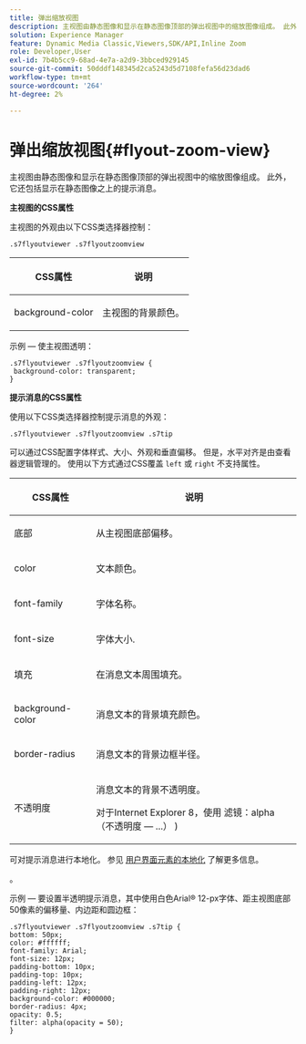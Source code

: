 ```yaml
---
title: 弹出缩放视图
description: 主视图由静态图像和显示在静态图像顶部的弹出视图中的缩放图像组成。 此外，它还包括显示在静态图像之上的提示消息。
solution: Experience Manager
feature: Dynamic Media Classic,Viewers,SDK/API,Inline Zoom
role: Developer,User
exl-id: 7b4b5cc9-68ad-4e7a-a2d9-3bbced929145
source-git-commit: 50dddf148345d2ca5243d5d7108fefa56d23dad6
workflow-type: tm+mt
source-wordcount: '264'
ht-degree: 2%

---
```


# 弹出缩放视图{#flyout-zoom-view}

主视图由静态图像和显示在静态图像顶部的弹出视图中的缩放图像组成。 此外，它还包括显示在静态图像之上的提示消息。

<!--<a id="section_061E550C1C1D4DB2BD663A898895B38C"></a>-->

**主视图的CSS属性**

主视图的外观由以下CSS类选择器控制：

```
.s7flyoutviewer .s7flyoutzoomview
```

<table id="table_94EE3F5BBE4547C0B4943471CEE7EDE4"> 
 <thead> 
  <tr> 
   <th colname="col1" class="entry"> <p> CSS属性 </p> </th> 
   <th colname="col2" class="entry"> <p>说明 </p> </th> 
  </tr> 
 </thead>
 <tbody> 
  <tr> 
   <td colname="col1"> <p> <span class="codeph"> background-color </span> </p> </td> 
   <td colname="col2"> <p> 主视图的背景颜色。 </p> </td> 
  </tr> 
 </tbody> 
</table>

示例 — 使主视图透明：

```
.s7flyoutviewer .s7flyoutzoomview { 
 background-color: transparent; 
}
```

**提示消息的CSS属性**

使用以下CSS类选择器控制提示消息的外观：

```
.s7flyoutviewer .s7flyoutzoomview .s7tip
```

可以通过CSS配置字体样式、大小、外观和垂直偏移。 但是，水平对齐是由查看器逻辑管理的。 使用以下方式通过CSS覆盖 `left` 或 `right` 不支持属性。

<table id="table_DCF6B69A9D8C4DB7A10C4572F7484799"> 
 <thead> 
  <tr> 
   <th colname="col1" class="entry"> <p> CSS属性 </p> </th> 
   <th colname="col2" class="entry"> <p>说明 </p> </th> 
  </tr> 
 </thead>
 <tbody> 
  <tr> 
   <td colname="col1"> <p> <span class="codeph"> 底部 </span> </p> </td> 
   <td colname="col2"> <p>从主视图底部偏移。 </p> </td> 
  </tr> 
  <tr> 
   <td colname="col1"> <p> <span class="codeph"> color </span> </p> </td> 
   <td colname="col2"> <p>文本颜色。 </p> </td> 
  </tr> 
  <tr> 
   <td colname="col1"> <p> <span class="codeph"> font-family </span> </p> </td> 
   <td colname="col2"> <p>字体名称。 </p> </td> 
  </tr> 
  <tr> 
   <td colname="col1"> <p> <span class="codeph"> font-size </span> </p> </td> 
   <td colname="col2"> <p>字体大小. </p> </td> 
  </tr> 
  <tr> 
   <td colname="col1"> <p> <span class="codeph"> 填充 </span> </p> </td> 
   <td colname="col2"> <p>在消息文本周围填充。 </p> </td> 
  </tr> 
  <tr> 
   <td colname="col1"> <p> <span class="codeph"> background-color </span> </p> </td> 
   <td colname="col2"> <p>消息文本的背景填充颜色。 </p> </td> 
  </tr> 
  <tr> 
   <td colname="col1"> <p> <span class="codeph"> border-radius </span> </p> </td> 
   <td colname="col2"> <p>消息文本的背景边框半径。 </p> </td> 
  </tr> 
  <tr> 
   <td colname="col1"> <p> <span class="codeph"> 不透明度 </span> </p> </td> 
   <td colname="col2"> <p>消息文本的背景不透明度。 </p> <p>对于Internet Explorer 8，使用 <span class="codeph"> 滤镜：alpha（不透明度 — ...） ) </span> </p> </td> 
  </tr> 
 </tbody> 
</table>

可对提示消息进行本地化。 参见 [用户界面元素的本地化](../../../c-html5-s7-aem-asset-viewers/c-html5-inlinezoom-viewer-about/c-html5-inlinezoom-viewer-localization.md#concept-6c8e58c611934e93ae3f211f46e15c27) 了解更多信息。

。

示例 — 要设置半透明提示消息，其中使用白色Arial® 12-px字体、距主视图底部50像素的偏移量、内边距和圆边框：

```
.s7flyoutviewer .s7flyoutzoomview .s7tip { 
bottom: 50px; 
color: #ffffff; 
font-family: Arial; 
font-size: 12px; 
padding-bottom: 10px; 
padding-top: 10px; 
padding-left: 12px; 
padding-right: 12px; 
background-color: #000000; 
border-radius: 4px; 
opacity: 0.5; 
filter: alpha(opacity = 50); 
}
```
